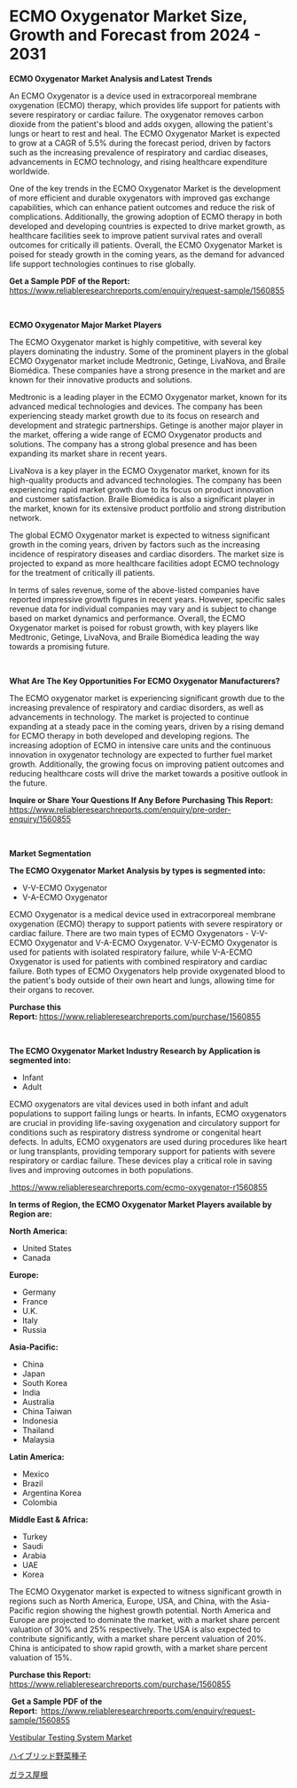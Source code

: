 <p><h1>ECMO Oxygenator Market Size, Growth and Forecast from 2024 - 2031</h1></p><p><strong>ECMO Oxygenator Market Analysis and Latest Trends</strong></p>
<p><p>An ECMO Oxygenator is a device used in extracorporeal membrane oxygenation (ECMO) therapy, which provides life support for patients with severe respiratory or cardiac failure. The oxygenator removes carbon dioxide from the patient's blood and adds oxygen, allowing the patient's lungs or heart to rest and heal. The ECMO Oxygenator Market is expected to grow at a CAGR of 5.5% during the forecast period, driven by factors such as the increasing prevalence of respiratory and cardiac diseases, advancements in ECMO technology, and rising healthcare expenditure worldwide.</p><p>One of the key trends in the ECMO Oxygenator Market is the development of more efficient and durable oxygenators with improved gas exchange capabilities, which can enhance patient outcomes and reduce the risk of complications. Additionally, the growing adoption of ECMO therapy in both developed and developing countries is expected to drive market growth, as healthcare facilities seek to improve patient survival rates and overall outcomes for critically ill patients. Overall, the ECMO Oxygenator Market is poised for steady growth in the coming years, as the demand for advanced life support technologies continues to rise globally.</p></p>
<p><strong>Get a Sample PDF of the Report:&nbsp;</strong> <a href="https://www.reliableresearchreports.com/enquiry/request-sample/1560855">https://www.reliableresearchreports.com/enquiry/request-sample/1560855</a></p>
<p>&nbsp;</p>
<p><strong>ECMO Oxygenator Major Market Players</strong></p>
<p><p>The ECMO Oxygenator market is highly competitive, with several key players dominating the industry. Some of the prominent players in the global ECMO Oxygenator market include Medtronic, Getinge, LivaNova, and Braile Biomédica. These companies have a strong presence in the market and are known for their innovative products and solutions.</p><p>Medtronic is a leading player in the ECMO Oxygenator market, known for its advanced medical technologies and devices. The company has been experiencing steady market growth due to its focus on research and development and strategic partnerships. Getinge is another major player in the market, offering a wide range of ECMO Oxygenator products and solutions. The company has a strong global presence and has been expanding its market share in recent years.</p><p>LivaNova is a key player in the ECMO Oxygenator market, known for its high-quality products and advanced technologies. The company has been experiencing rapid market growth due to its focus on product innovation and customer satisfaction. Braile Biomédica is also a significant player in the market, known for its extensive product portfolio and strong distribution network.</p><p>The global ECMO Oxygenator market is expected to witness significant growth in the coming years, driven by factors such as the increasing incidence of respiratory diseases and cardiac disorders. The market size is projected to expand as more healthcare facilities adopt ECMO technology for the treatment of critically ill patients.</p><p>In terms of sales revenue, some of the above-listed companies have reported impressive growth figures in recent years. However, specific sales revenue data for individual companies may vary and is subject to change based on market dynamics and performance. Overall, the ECMO Oxygenator market is poised for robust growth, with key players like Medtronic, Getinge, LivaNova, and Braile Biomédica leading the way towards a promising future.</p></p>
<p>&nbsp;</p>
<p><strong>What Are The Key Opportunities For ECMO Oxygenator Manufacturers?</strong></p>
<p><p>The ECMO oxygenator market is experiencing significant growth due to the increasing prevalence of respiratory and cardiac disorders, as well as advancements in technology. The market is projected to continue expanding at a steady pace in the coming years, driven by a rising demand for ECMO therapy in both developed and developing regions. The increasing adoption of ECMO in intensive care units and the continuous innovation in oxygenator technology are expected to further fuel market growth. Additionally, the growing focus on improving patient outcomes and reducing healthcare costs will drive the market towards a positive outlook in the future.</p></p>
<p><strong>Inquire or Share Your Questions If Any Before Purchasing This Report:</strong> <a href="https://www.reliableresearchreports.com/enquiry/pre-order-enquiry/1560855">https://www.reliableresearchreports.com/enquiry/pre-order-enquiry/1560855</a></p>
<p>&nbsp;</p>
<p><strong>Market Segmentation</strong></p>
<p><strong>The ECMO Oxygenator Market Analysis by types is segmented into:</strong></p>
<p><ul><li>V-V-ECMO Oxygenator</li><li>V-A-ECMO Oxygenator</li></ul></p>
<p><p>ECMO Oxygenator is a medical device used in extracorporeal membrane oxygenation (ECMO) therapy to support patients with severe respiratory or cardiac failure. There are two main types of ECMO Oxygenators - V-V-ECMO Oxygenator and V-A-ECMO Oxygenator. V-V-ECMO Oxygenator is used for patients with isolated respiratory failure, while V-A-ECMO Oxygenator is used for patients with combined respiratory and cardiac failure. Both types of ECMO Oxygenators help provide oxygenated blood to the patient's body outside of their own heart and lungs, allowing time for their organs to recover.</p></p>
<p><strong>Purchase this Report:&nbsp;</strong><a href="https://www.reliableresearchreports.com/purchase/1560855">https://www.reliableresearchreports.com/purchase/1560855</a></p>
<p>&nbsp;</p>
<p><strong>The ECMO Oxygenator Market Industry Research by Application is segmented into:</strong></p>
<p><ul><li>Infant</li><li>Adult</li></ul></p>
<p><p>ECMO oxygenators are vital devices used in both infant and adult populations to support failing lungs or hearts. In infants, ECMO oxygenators are crucial in providing life-saving oxygenation and circulatory support for conditions such as respiratory distress syndrome or congenital heart defects. In adults, ECMO oxygenators are used during procedures like heart or lung transplants, providing temporary support for patients with severe respiratory or cardiac failure. These devices play a critical role in saving lives and improving outcomes in both populations.</p></p>
<p><a href="https://www.reliableresearchreports.com/ecmo-oxygenator-r1560855">&nbsp;https://www.reliableresearchreports.com/ecmo-oxygenator-r1560855</a></p>
<p><strong>In terms of Region, the ECMO Oxygenator Market Players available by Region are:</strong></p>
<p>
    <p> <strong> North America: </strong>
        <ul>
            <li>United States</li>
            <li>Canada</li>
        </ul>
        </p> 
    <p> <strong> Europe: </strong>
        <ul>
            <li>Germany</li>
            <li>France</li>
            <li>U.K.</li>
            <li>Italy</li>
            <li>Russia</li>
        </ul>
        </p> 
    <p> <strong> Asia-Pacific: </strong>
        <ul>
            <li>China</li>
            <li>Japan</li>
            <li>South Korea</li>
            <li>India</li>
            <li>Australia</li>
            <li>China Taiwan</li>
            <li>Indonesia</li>
            <li>Thailand</li>
            <li>Malaysia</li>
        </ul>
        </p> 
    <p> <strong> Latin America: </strong>
        <ul>
            <li>Mexico</li>
            <li>Brazil</li>
            <li>Argentina Korea</li>
            <li>Colombia</li>
        </ul>
        </p> 
    <p> <strong> Middle East & Africa: </strong>
        <ul>
            <li>Turkey</li>
            <li>Saudi</li>
            <li>Arabia</li>
            <li>UAE</li>
            <li>Korea</li>
        </ul>
    </p>
    </p>
<p><p>The ECMO Oxygenator market is expected to witness significant growth in regions such as North America, Europe, USA, and China, with the Asia-Pacific region showing the highest growth potential. North America and Europe are projected to dominate the market, with a market share percent valuation of 30% and 25% respectively. The USA is also expected to contribute significantly, with a market share percent valuation of 20%. China is anticipated to show rapid growth, with a market share percent valuation of 15%.</p></p>
<p><strong>Purchase this Report: </strong><a href="https://www.reliableresearchreports.com/purchase/1560855">https://www.reliableresearchreports.com/purchase/1560855</a></p>
<p>&nbsp;<strong>Get a Sample PDF of the Report:&nbsp;&nbsp;</strong><a href="https://www.reliableresearchreports.com/enquiry/request-sample/1560855">https://www.reliableresearchreports.com/enquiry/request-sample/1560855</a></p>
<p><strong></strong></p>
<p><p><a href="https://github.com/vimar16th/Market-Research-Report-List-4/blob/main/vestibular-testing-system-market.md">Vestibular Testing System Market</a></p><p><a href="https://github.com/alyle7648/Market-Research-Report-List-1/blob/main/501392247894.md">ハイブリッド野菜種子</a></p><p><a href="https://github.com/SantosDicki04/Market-Research-Report-List-1/blob/main/724091047893.md">ガラス屋根</a></p></p>